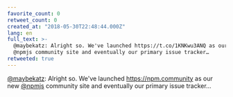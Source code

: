 ```yaml
---
favorite_count: 0
retweet_count: 0
created_at: "2018-05-30T22:48:44.000Z"
lang: en
full_text: >-
  @maybekatz: Alright so. We've launched https://t.co/1KNKwu3ANQ as our new
  @npmjs community site and eventually our primary issue tracker…
retweeted: true
---
```


[@maybekatz](https://twitter.com/maybekatz): Alright so. We've launched
<https://npm.community> as our new [@npmjs](https://twitter.com/npmjs) community
site and eventually our primary issue tracker…

